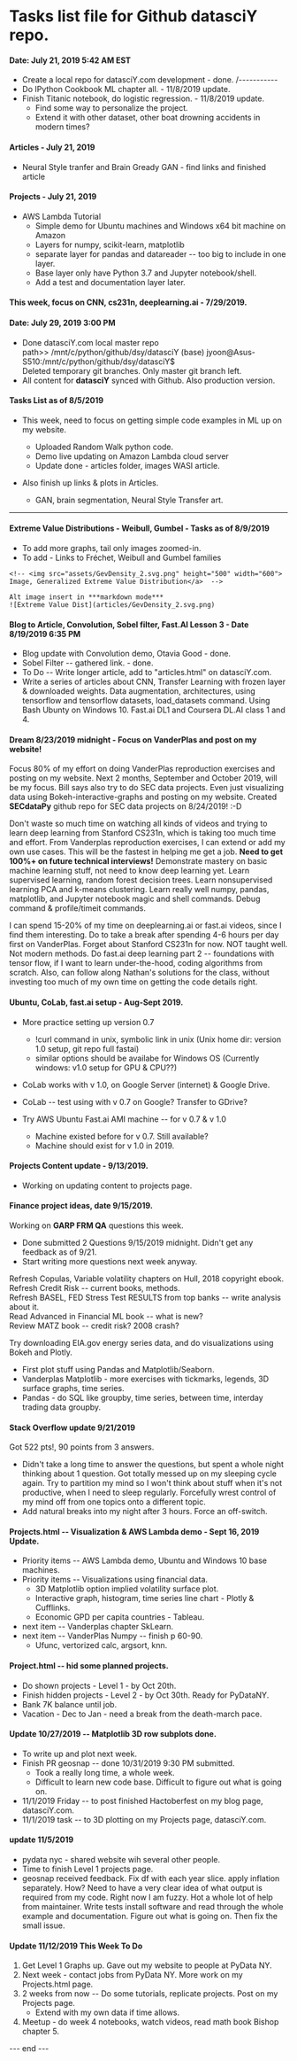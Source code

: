 # Tasks list file for Github datasciY repo.  

#### Date: July 21, 2019 5:42 AM EST

 * Create a local repo for datasciY.com development - done.
   /-----------
 * Do IPython Cookbook ML chapter all. - 11/8/2019 update.
 * Finish Titanic notebook, do logistic regression. - 11/8/2019 update.  
   - Find some way to personalize the project.  
   - Extend it with other dataset, other boat drowning accidents in modern times?  


#### Articles - July 21, 2019  

 - Neural Style tranfer and Brain Gready GAN - find links and finished article
 
#### Projects - July 21, 2019   

 - AWS Lambda Tutorial
   * Simple demo for Ubuntu machines and Windows x64 bit machine on Amazon
   * Layers for numpy, scikit-learn, matplotlib
   * separate layer for pandas and datareader -- too big to include in one layer.
   * Base layer only have Python 3.7 and Jupyter notebook/shell.
   * Add a test and documentation layer later.

#### This week, focus on CNN, cs231n, deeplearning.ai - 7/29/2019.  

#### Date: July 29, 2019 3:00 PM  

 - Done datasciY.com local master repo  
   path>> /mnt/c/python/github/dsy/datasciY
   (base) jyoon@Asus-S510:/mnt/c/python/github/dsy/datasciY$  
   Deleted temporary git branches.  Only master git branch left.
 - All content for **datasciY** synced with Github.  Also production version.  

#### Tasks List as of 8/5/2019  
 
 * This week, need to focus on getting simple code examples in ML up on my website.
   - Uploaded Random Walk python code.
   - Demo live updating on Amazon Lambda cloud server
   - Update done - articles folder, images WASI article.
   
 * Also finish up links & plots in Articles.  
   * GAN, brain segmentation, Neural Style Transfer art.  
   
------------------------------------------------------------------------
 
#### Extreme Value Distributions - Weibull, Gumbel - Tasks as of 8/9/2019

   * To add more graphs, tail only images zoomed-in. 
   * To add - Links to Fréchet, Weibull and Gumbel families  
   ```
   <!-- <img src="assets/GevDensity_2.svg.png" height="500" width="600">
   Image, Generalized Extreme Value Distribution</a>  -->
   
   Alt image insert in ***markdown mode***
   ![Extreme Value Dist](articles/GevDensity_2.svg.png)
   ```
     
#### Blog to Article, Convolution, Sobel filter, Fast.AI Lesson 3 - Date 8/19/2019 6:35 PM  

  * Blog update with Convolution demo, Otavia Good - done.
  * Sobel Filter -- gathered link. - done.
  * To Do -- Write longer article, add to "articles.html" on datasciY.com.
  * Write a series of articles about CNN, Transfer Learning with frozen layer & downloaded weights.  Data augmentation, architectures, using tensorflow and tensorflow datasets, load_datasets command.  Using Bash Ubunty on Windows 10.  Fast.ai DL1 and Coursera DL.AI class 1 and 4.  

#### Dream 8/23/2019 midnight - Focus on VanderPlas and post on my website!  

Focus 80% of my effort on doing VanderPlas reproduction exercises and posting on my website.  Next 2 months, September and October 2019, will be my focus.  Bill says also try to do SEC data projects.  Even just visualizing data using Bokeh-interactive-graphs and posting on my website.  Created **SECdataPy** github repo for SEC data projects on 8/24/2019!  :-D    

Don't waste so much time on watching all kinds of videos and trying to learn deep learning from Stanford CS231n, which is taking too much time and effort.  From Vanderplas reproduction exercises, I can extend or add my own use cases.  This will be the fastest in helping me get a job. **Need to get 100%+ on future technical interviews!**  Demonstrate mastery on basic machine learning stuff, not need to know deep learning yet.  Learn supervised learning, random forest decision trees.  Learn nonsupervised learning PCA and k-means clustering.  Learn really well numpy, pandas, matplotlib, and Jupyter notebook magic and shell commands. Debug command & profile/timeit commands.  

I can spend 15-20% of my time on deeplearning.ai or fast.ai videos, since I find them interesting.  Do to take a break after spending 4-6 hours per day first on VanderPlas.  Forget about Stanford CS231n for now.  NOT taught well.  Not modern methods.  Do fast.ai deep learning part 2 -- foundations with tensor flow, if I want to learn under-the-hood, coding algorithms from scratch.  Also, can follow along Nathan's solutions for the class, without investing too much of my own time on getting the code details right.  

#### Ubuntu, CoLab, fast.ai setup - Aug-Sept 2019.  
 * More practice setting up version 0.7
    -  !curl command in unix, symbolic link in unix
       (Unix home dir: version 1.0 setup, git repo full fastai)
    -  similar options should be availabe for Windows OS
       (Currently windows: v1.0 setup for GPU & CPU??)
       
* CoLab works with v 1.0, on Google Server (internet) & Google Drive.
* CoLab -- test using with v 0.7 on Google?  Transfer to GDrive?
* Try AWS Ubuntu Fast.ai AMI machine -- for v 0.7 & v 1.0  
   * Machine existed before for v 0.7.  Still available?
   * Machine should exist for v 1.0 in 2019.      
   
#### Projects Content update - 9/13/2019.     
 * Working on updating content to projects page.  
 
#### Finance project ideas, date 9/15/2019.  

Working on **GARP FRM QA** questions this week.  
 * Done submitted 2 Questions 9/15/2019 midnight.  Didn't get any feedback as of 9/21.   
 * Start writing more questions next week anyway.   
 
Refresh Copulas, Variable volatility chapters on Hull, 2018 copyright ebook.  
Refresh Credit Risk -- current books, methods.  
Refresh BASEL, FED Stress Test RESULTS from top banks -- write analysis about it.  
Read Advanced in Financial ML book -- what is new?  
Review MATZ book -- credit risk?  2008 crash?  

Try downloading EIA.gov energy series data, and do visualizations using Bokeh and Plotly.  
  * First plot stuff using Pandas and Matplotlib/Seaborn.  
  * Vanderplas Matplotlib - more exercises with tickmarks, legends, 3D surface graphs, time series.
  * Pandas - do SQL like groupby, time series, between time, interday trading data groupby.  
 
 #### Stack Overflow update 9/21/2019  
 
 Got 522 pts!, 90 points from 3 answers.  
  * Didn't take a long time to answer the questions, but spent a whole night thinking about 1 question.  Got totally messed up on my sleeping cycle again.  Try to partition my mind so I won't think about stuff when it's not productive, when I need to sleep regularly.  Forcefully wrest control of my mind off from one topics onto a different topic.    
  * Add natural breaks into my night after 3 hours.  Force an off-switch.  
 
 
#### Projects.html -- Visualization & AWS Lambda demo - Sept 16, 2019 Update.  

 * Priority items -- AWS Lambda demo, Ubuntu and Windows 10 base machines.  
 * Priority items -- Visualizations using financial data.  
   * 3D Matplotlib option implied volatility surface plot.  
   * Interactive graph, histogram, time series line chart - Plotly & Cufflinks.  
   * Economic GPD per capita countries - Tableau.  
 * next item -- Vanderplas chapter SkLearn.  
 * next item -- VanderPlas Numpy -- finish p 60-90.  
   * Ufunc, vertorized calc, argsort, knn.  
   
#### Project.html -- hid some planned projects.  

 * Do shown projects - Level 1 - by Oct 20th.  
 * Finish hidden projects - Level 2 - by Oct 30th.  Ready for PyDataNY.  
 * Bank 7K balance until job.  
 * Vacation - Dec to Jan - need a break from the death-march pace.  
 
#### Update 10/27/2019 -- Matplotlib 3D row subplots done.  
 * To write up and plot next week.  
 * Finish PR geosnap -- done 10/31/2019 9:30 PM submitted.
   - Took a really long time, a whole week.  
   - Difficult to learn new code base.  Difficult to figure out what is going on.  
 * 11/1/2019 Friday -- to post finished Hactoberfest on my blog page, datasciY.com.  
 * 11/1/2019 task -- to 3D plotting on my Projects page, datasciY.com.    
 
 ####  update 11/5/2019  
  * pydata nyc - shared website wih several other people.  
  * Time to finish Level 1 projects page.  
  * geosnap received feedback.  Fix df with each year slice.  apply inflation separately.  How?  Need to have a very clear idea of what output is required from my code.  Right now I am fuzzy.  Hot a whole lot of help from maintainer.  Write tests install software and read through the whole example and documentation.  Figure out what is going on.  Then fix the small issue.  
  
#### Update 11/12/2019 This Week To Do  

 1. Get Level 1 Graphs up.  Gave out my website to people at PyData NY.  
 1. Next week - contact jobs from PyData NY.  More work on my Projects.html page.  
 1. 2 weeks from now -- Do some tutorials, replicate projects.  Post on my Projects page.  
    - Extend with my own data if time allows.  
 1. Meetup - do week 4 notebooks, watch videos, read math book Bishop chapter 5.  
 


--- end ---  
